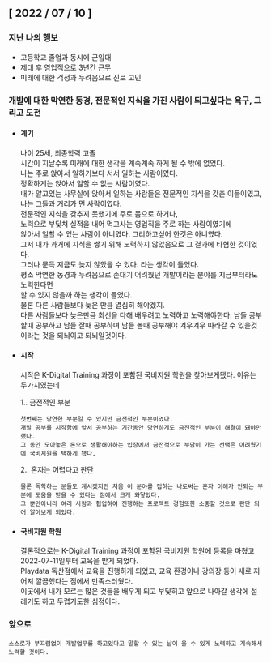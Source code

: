 ## [ 2022 / 07 / 10 ]

### 지난 나의 행보

* 고등학교 졸업과 동시에 군입대
* 제대 후 영업직으로 3년간 근무
* 미래에 대한 걱정과 두려움으로 진로 고민

### 개발에 대한 막연한 동경, 전문적인 지식을 가진 사람이 되고싶다는 욕구, 그리고 도전
 
* #### 계기

    나이 25세, 최종학력 고졸  
    시간이 지날수록 미래에 대한 생각을 계속계속 하게 될 수 밖에 없었다.  
    나는 주로 앉아서 일하기보다 서서 일하는 사람이였다.  
    정확하게는 앉아서 일할 수 없는 사람이였다.  
    내가 알고있는 사무실에 앉아서 일하는 사람들은 전문적인 지식을 갖춘 이들이였고,  
    나는 그들과 거리가 먼 사람이였다.  
    전문적인 지식을 갖추지 못했기에 주로 몸으로 하거나,   
    노력으로 부딪쳐 실적을 내어 먹고사는 영업직을 주로 하는 사람이였기에  
    앉아서 일할 수 있는 사람이 아니였다. 그리하고싶어 한것은 아니였다.  
    그저 내가 과거에 지식을 쌓기 위해 노력하지 않았음으로 그 결과에 타협한 것이였다.  
    그러나 문득 지금도 늦지 않았을 수 있다. 라는 생각이 들었다.   
    평소 막연한 동경과 두려움으로 손대기 어려웠던 개발이라는 분야를 지금부터라도 노력한다면  
    할 수 있지 않을까 하는 생각이 들었다.  
    물론 다른 사람들보다 늦은 만큼 열심히 해야겠지.    
    다른 사람들보다 늦은만큼 최선을 다해 배우려고 노력하고 노력해야한다.
    남들 공부할때 공부하고 남들 잘때 공부하며 남들 놀때 공부해야 겨우겨우 따라갈 수 있을것이라는 것을 되뇌이고 되뇌일것이다.  
    
* #### 시작

    시작은 K-Digital Training 과정이 포함된 국비지원 학원을 찾아보게됐다. 이유는 두가지였는데
    
    1.. 금전적인 부분
        
      첫번째는 당연한 부분일 수 있지만 금전적인 부분이였다.  
      개발 공부를 시작함에 앞서 공부하는 기간동안 당연하게도 금전적인 부분이 해결이 돼야만 했다.  
      그 동안 모아놓은 돈으로 생활해야하는 입장에서 금전적으로 부담이 가는 선택은 어려웠기에 국비지원을 택하게 됐다.  
      
    2.. 혼자는 어렵다고 판단
      
      물론 독학하는 분들도 계시겠지만 처음 이 분야를 접하는 나로써는 혼자 이해가 안되는 부분에 도움을 받을 수 있다는 점에서 크게 와닿았다.  
      그 뿐만아니라 여러 사람과 협업하여 진행하는 프로젝트 경험또한 소중할 것으로 판단 되어 알아보게 되었다.  
      
* #### 국비지원 학원

    결론적으로는 K-Digital Training 과정이 포함된 국비지원 학원에 등록을 마쳤고 2022-07-11일부터 교육을 받게 되었다.  
    Playdata 독산점에서 교육을 진행하게 되었고, 교육 환경이나 강의장 등이 새로 지어져 깔끔했다는 점에서 만족스러웠다.  
    이곳에서 내가 모르는 많은 것들을 배우게 되고 부딪히고 앞으로 나아갈 생각에 설레기도 하고 두렵기도한 심정이다.  
    
### 앞으로

    스스로가 부끄럼없이 개발업무를 하고있다고 말할 수 있는 날이 올 수 있게 노력하고 계속해서 노력할 것이다.  
